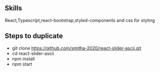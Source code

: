 ## Skills
React,Typescript,react-bootstrap,styled-components and css for styling


## Steps to duplicate
- git clone https://github.com/smitha-2020/react-slider-ascii.git
- cd react-slider-ascii
- npm install
- npm start
